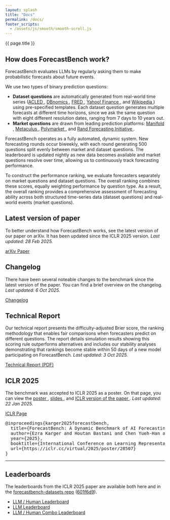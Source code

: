 ```yaml
---
layout: splash
title: "Docs"
permalink: /docs/
footer_scripts:
  - /assets/js/smooth/smooth-scroll.js
---
```



<div class="page-title">{{ page.title }}</div>
<section class="site-feature-card">
  <div class="site-feature-row__content">
    <div class="site-feature-row__left-2">
      <h1 class="site-feature-row__title">How does ForecastBench work?</h1>
      <p>ForecastBench evaluates LLMs by regularly asking them to make probabilistic forecasts about future events.</p>
      <p>We use two types of binary prediction questions:
      <ul>
      <li><strong>Dataset questions</strong> are automatically generated from real-world time series (<a href="https://acleddata.com/" class="no-wrap">ACLED <i class="fa-solid fa-arrow-up-right-from-square"></i></a>, <a href="https://db.nomics.world/" class="no-wrap">DBnomics <i class="fa-solid fa-arrow-up-right-from-square"></i></a>, <a href="https://fred.stlouisfed.org/" class="no-wrap">FRED <i class="fa-solid fa-arrow-up-right-from-square"></i></a>, <a href="https://finance.yahoo.com/" class="no-wrap">Yahoo! Finance <i class="fa-solid fa-arrow-up-right-from-square"></i></a>, and <a href="https://www.wikipedia.org/" class="no-wrap">Wikipedia <i class="fa-solid fa-arrow-up-right-from-square"></i></a>) using pre-specified templates. Each dataset question generates multiple forecasts at different time horizons, since we ask the same question with eight different resolution dates, ranging from 7 days to 10 years out.</li>
      <li><strong>Market questions</strong> are drawn from leading prediction platforms: <a href="https://manifold.markets/" class="no-wrap">Manifold <i class="fa-solid fa-arrow-up-right-from-square"></i></a>, <a href="https://www.metaculus.com/" class="no-wrap">Metaculus <i class="fa-solid fa-arrow-up-right-from-square"></i></a>, <a href="https://polymarket.com/" class="no-wrap">Polymarket <i class="fa-solid fa-arrow-up-right-from-square"></i></a>, and <a href="https://www.randforecastinginitiative.org/" class="no-wrap">Rand Forecasting Initiative <i class="fa-solid fa-arrow-up-right-from-square"></i></a>.</li>
      </ul>
      </p>
      <p>ForecastBench operates as a fully automated, dynamic system. New forecasting rounds occur biweekly, with each round generating 500 questions split evenly between market and dataset questions. The leaderboard is updated nightly as new data becomes available and market questions resolve over time, allowing us to continuously track forecasting performance.</p>

<p>To construct the performance ranking, we evaluate forecasters separately on market questions and dataset questions. The overall ranking combines these scores, equally weighting performance by question type. As a result, the overall ranking provides a comprehensive assessment of forecasting ability across both structured time-series data (dataset questions) and real-world events (market questions).</p>
      </div>
  </div>
</section>

<section id="paper" class="site-feature-card">
  <div class="site-feature-row__content">
    <div class="site-feature-row__left-2">
      <h1 class="site-feature-row__title">Latest version of paper</h1>
      <p>To better understand how ForecastBench works, see the latest version of our paper on arXiv. It has been updated since the ICLR 2025 version. <i>Last updated: 28 Feb 2025.</i></p>
      <a href="https://arxiv.org/abs/2409.19839" class="btn btn--primary">arXiv Paper</a>
    </div>
        <div class="site-feature-row__right-3">
        <h1 class="site-feature-row__title">Changelog</h1>
        <p>There have been several noteable changes to the benchmark since the latest version of the paper. You can find a brief overview on the changelog. <i>Last updated: 6 Oct 2025.</i></p>
        <a href="https://github.com/forecastingresearch/forecastbench/wiki/Changelog" class="btn btn--primary">Changelog</a>
    </div>
  </div>
</section>

<section id="technical-report" class="site-feature-card">
  <div class="site-feature-row__content">
    <div class="site-feature-row__left-2">
      <h1 class="site-feature-row__title">Technical Report</h1>
      <p>Our technical report presents the difficulty-adjusted Brier score, the ranking methodology that enables fair comparisons when forecasters predict on different questions. The report details simulation results showing this scoring rule outperforms alternatives and includes our stability analyses demonstrating that rankings become stable within 50 days of a new model participating on ForecastBench. <i>Last updated: 3 Oct 2025.</i></p>
      <a href="/assets/pdfs/forecastbench_updated_methodology.pdf" class="btn btn--primary">Technical Report (PDF)</a>
    </div>
  </div>
</section>

<section id="iclr2025" class="site-feature-card-row-1">
  <h1 class="site-feature-row__title">ICLR 2025</h1>
  <div class="site-feature-row__content">
    <div class="site-feature-row__left-2">
      <p>The benchmark was accepted to ICLR 2025 as a poster. On that page, you can view the <a href="https://iclr.cc/media/PosterPDFs/ICLR%202025/28507.png?t=1741725847.5784986" class="no-wrap">poster <i class="fa-solid fa-arrow-up-right-from-square"></i></a>, <a href="https://iclr.cc/media/iclr-2025/Slides/28507.pdf" class="no-wrap">slides <i class="fa-solid fa-arrow-up-right-from-square"></i></a>, and <a href="https://openreview.net/pdf?id=lfPkGWXLLf" class="no-wrap">ICLR version of the paper <i class="fa-solid fa-arrow-up-right-from-square"></i></a>. <i>Last updated: 22 Jan 2025.</i></p>
      <a href="https://iclr.cc/virtual/2025/poster/28507" class="btn btn--primary no-wrap">ICLR Page</a>
    </div>
    <div class="site-feature-row__right-3">
      <div class="citation">
        <pre>@inproceedings{karger2025forecastbench,
  title={ForecastBench: A Dynamic Benchmark of AI Forecasting Capabilities},
  author={Ezra Karger and Houtan Bastani and Chen Yueh‑Han and Zachary Jacobs and Danny Halawi and Fred Zhang and Philip E. Tetlock},
  year={2025},
  booktitle={International Conference on Learning Representations (ICLR)},
  url={https://iclr.cc/virtual/2025/poster/28507}
}</pre>
      </div>
    </div>
  </div>
  <hr>
  <h1>Leaderboards</h1>
      <div class="site-feature-row__content">
          <div class="site-feature-row__left-3">
The leaderboards from the ICLR 2025 paper are available both here and in the <a href="https://github.com/forecastingresearch/forecastbench-datasets">forecastbench-datasets repo</a> (<a href="https://github.com/forecastingresearch/forecastbench-datasets/commit/601f6d9e67952032205147305df0b4db8f13f727" class="git-sha">601f6d9</a>).
          </div>
          <div class="site-feature-row__right-2">
            <ul>
              <li><a href="/assets/iclr2025_leaderboards/leaderboards/human_leaderboard_overall.html">LLM / Human Leaderboard</a></li>
              <li><a href="/assets/iclr2025_leaderboards/leaderboards/leaderboard_overall.html">LLM Leaderboard</a></li>
              <li><a href="/assets/iclr2025_leaderboards/leaderboards/human_combo_leaderboard_overall.html">LLM / Human Combo Leaderboard</a></li>
            </ul>
          </div>
      </div>
</section>


